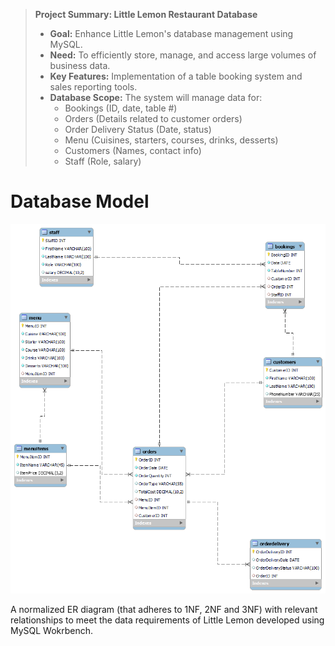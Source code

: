 > **Project Summary: Little Lemon Restaurant Database**
>
> *   **Goal:** Enhance Little Lemon's database management using MySQL.
> *   **Need:** To efficiently store, manage, and access large volumes of business data.
> *   **Key Features:** Implementation of a table booking system and sales reporting tools.
> *   **Database Scope:** The system will manage data for:
>     *   Bookings (ID, date, table #)
>     *   Orders (Details related to customer orders)
>     *   Order Delivery Status (Date, status)
>     *   Menu (Cuisines, starters, courses, drinks, desserts)
>     *   Customers (Names, contact info)
>     *   Staff (Role, salary)



# Database Model

![ERDIAGRAM](https://github.com/unrealemotion/little-lemon-database/blob/main/DM.png)

A normalized ER diagram (that adheres to 1NF, 2NF and 3NF) with relevant relationships to meet the data requirements of Little Lemon developed using MySQL Wokrbench.










